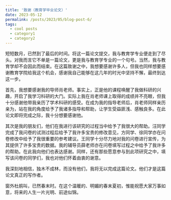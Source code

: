 ```yaml
---
title: '致谢（教育学毕业论文）'
date: 2023-05-12
permalink: /posts/2023/05/blog-post-6/
tags:
  - cool posts
  - category1
  - category2
---
```


短短数月，已然到了最后的时间。将这一篇论文提交，我与教育学专业便走到了尽头。对我而言它不单是一篇论文，更是我与教育学专业的一个句号。当然，我与教育学却不会因此而结束。在这篇致谢之中，我想要感谢许多人，但我也同样想要感谢教育学院给我这个机会，感谢我自己能够在这几年的时光中坚持不懈，最终到达这一步。

首先，我想要感谢我的导师肖老师。事实上，正是他的课程唤醒了我做科研的兴趣，开启了我学习科研的大门。实际上我在肖老师课上取得的成绩并不亮眼，但我十分感谢他带我亲历了学术科研的感受。在成为我的指导老师后，肖老师同样亲历亲为，站在我的角度给予了我诸多指导和帮助，让学生受益匪浅、感触良多。在此论文即将完成之际，我十分想要感谢他。

其次是我的朋友们，他们在我进行该研究的过程当中给予了我很大的帮助。汪同学完成了我问卷的试测过程后给予了我许多宝贵的修改意见，方同学、徐同学亦在问卷修改中给予了我很重要的参考建议。王同学十分尽力地对我的问卷进行宣传，为其提供了许多宝贵的数据。我的辅导员薛老师亦在问卷填写过程之中给予了我许多的帮助。在此我向他们也表达感谢。同样，还有那些愿意参与到此项研究之中，填写该问卷的同学们，我也对他们怀着由衷的谢意。

我深刻地相信，独木不成林，而没有他们，我将无以完成这篇论文。他们才是这篇论文真正的写作者。

窗外杜鹃叫，已然春末时。在这个温暖的、明媚的春末夏初，惟能祝愿大家万事如意，将来的人生一片光明、前途似锦。
